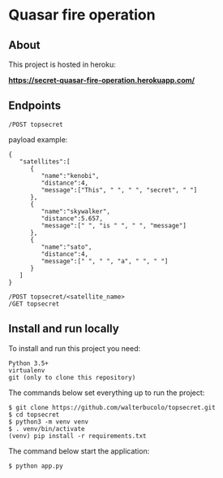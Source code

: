 # Quasar fire operation

## About
This project is hosted in heroku:

**https://secret-quasar-fire-operation.herokuapp.com/**

## Endpoints
    /POST topsecret
payload  example:
```
{
   "satellites":[
      {
         "name":"kenobi",
         "distance":4,
         "message":["This", " ", " ", "secret", " "]
      },
      {
         "name":"skywalker",
         "distance":5.657,
         "message":[" ", "is " ", " ", "message"]
      },
      {
         "name":"sato",
         "distance":4,
         "message":[" ", " ", "a", " ", " "]
      }
   ]
}
```


    /POST topsecret/<satellite_name>
    /GET topsecret
  

## Install and run locally

To install and run this project you need:

    Python 3.5+
    virtualenv
    git (only to clone this repository)

The commands below set everything up to run the project:

    $ git clone https://github.com/walterbucolo/topsecret.git
    $ cd topsecret
    $ python3 -m venv venv
    $ . venv/bin/activate
    (venv) pip install -r requirements.txt

The command below start the application:

    $ python app.py

